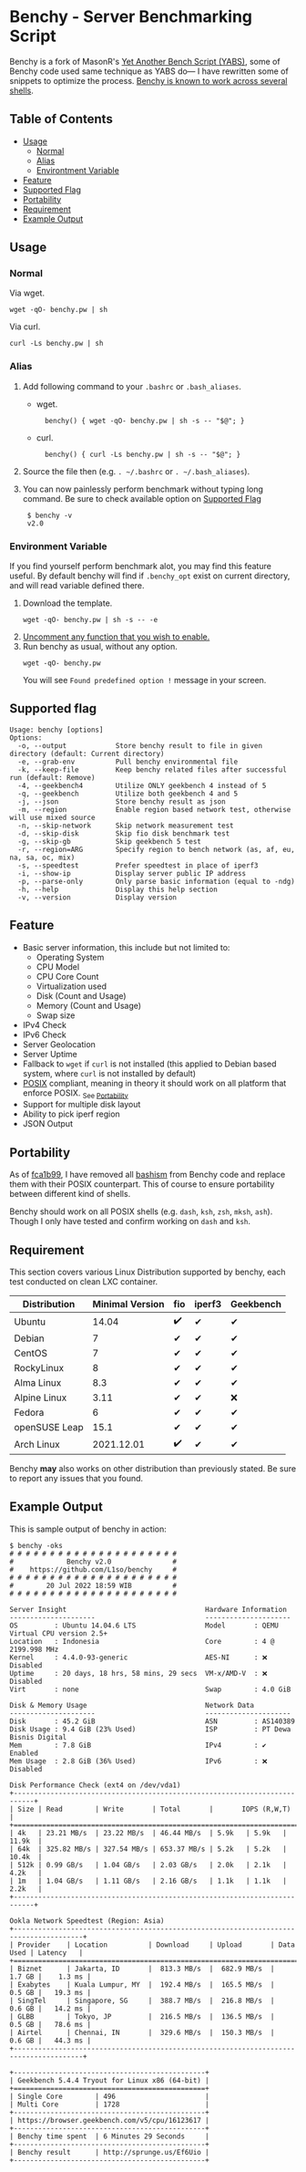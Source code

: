 # Benchy - Server Benchmarking Script

Benchy is a fork of MasonR's [Yet Another Bench Script (YABS)](https://github.com/masonr/yet-another-bench-script), some of Benchy code used same technique as YABS do— I have rewritten some of snippets to optimize the process. [Benchy is known to work across several shells](https://github.com/L1so/benchy#portability).

## Table of Contents
- [Usage](https://github.com/L1so/benchy#usage)
	+ [Normal](https://github.com/L1so/benchy#normal)
	+ [Alias](https://github.com/L1so/benchy#alias)
	+ [Environtment Variable](https://github.com/L1so/benchy#environment-variable)
- [Feature](https://github.com/L1so/benchy#feature)
- [Supported Flag](https://github.com/L1so/benchy#supported-flag)
- [Portability](https://github.com/L1so/benchy#portability)
- [Requirement](https://github.com/L1so/benchy#requirement)
- [Example Output](https://github.com/L1so/benchy#example-output)

## Usage
### Normal
Via wget.

	wget -qO- benchy.pw | sh
Via curl.

	curl -Ls benchy.pw | sh
### Alias
1. Add following command to your `.bashrc` or `.bash_aliases`.
	- wget.
	
			benchy() { wget -qO- benchy.pw | sh -s -- "$@"; }
	- curl.
	
			benchy() { curl -Ls benchy.pw | sh -s -- "$@"; }
2. Source the file then (e.g. `. ~/.bashrc` or `. ~/.bash_aliases`).
3. You can now painlessly perform benchmark without typing long command. Be sure to check available option on [Supported Flag](https://github.com/L1so/benchy#supported-flag)
	
		$ benchy -v
		v2.0

### Environment Variable
If you find yourself perform benchmark alot, you may find this feature useful. By default benchy will find if `.benchy_opt` exist on current directory, and will read variable defined there.
1. Download the template.
	```
	wget -qO- benchy.pw | sh -s -- -e
	```
2. [Uncomment any function that you wish to enable.](https://github.com/L1so/benchy/blob/main/.benchy_opt)
3. Run benchy as usual, without any option.
	```
	wget -qO- benchy.pw
	```
	You will see `Found predefined option !` message in your screen.
## Supported flag
```
Usage: benchy [options]
Options:
  -o, --output            Store benchy result to file in given directory (default: Current directory)
  -e, --grab-env          Pull benchy environmental file
  -k, --keep-file         Keep benchy related files after successful run (default: Remove)
  -4, --geekbench4        Utilize ONLY geekbench 4 instead of 5
  -q, --geekbench         Utilize both geekbench 4 and 5
  -j, --json              Store benchy result as json
  -m, --region            Enable region based network test, otherwise will use mixed source
  -n, --skip-network      Skip network measurement test
  -d, --skip-disk         Skip fio disk benchmark test
  -g, --skip-gb           Skip geekbench 5 test
  -r, --region=ARG        Specify region to bench network (as, af, eu, na, sa, oc, mix)
  -s, --speedtest         Prefer speedtest in place of iperf3
  -i, --show-ip           Display server public IP address
  -p, --parse-only        Only parse basic information (equal to -ndg)
  -h, --help              Display this help section
  -v, --version           Display version
```
## Feature
* Basic server information, this include but not limited to:
	* Operating System
	* CPU Model
	* CPU Core Count
	* Virtualization used
	* Disk (Count and Usage)
	* Memory (Count and Usage)
	* Swap size
* IPv4 Check
* IPv6 Check
* Server Geolocation
* Server Uptime
* Fallback to `wget` if `curl` is not installed (this applied to Debian based system, where `curl` is not installed by default)
* [POSIX](https://pubs.opengroup.org/onlinepubs/9699919799.2018edition/) compliant, meaning in theory it should work on all platform that enforce POSIX. <sub>See [Portability](https://github.com/L1so/benchy#portability)</sub>
* Support for multiple disk layout
* Ability to pick iperf region
* JSON Output

## Portability
As of [fca1b99](https://github.com/L1so/benchy/commit/fca1b99b8fabeb563a8e6a628b82b4634e03b0f8), I have removed all [bashism](https://mywiki.wooledge.org/Bashism) from Benchy code and replace them with their POSIX counterpart. This of course to ensure portability between different kind of shells.

Benchy should work on all POSIX shells (e.g. `dash`, `ksh`, `zsh`, `mksh`, `ash`). Though I only have tested and confirm working on `dash` and `ksh`.

## Requirement
This section covers various Linux Distribution supported by benchy, each test conducted on clean LXC container.

| Distribution | Minimal Version |fio|iperf3|Geekbench|
| --- | --- |---|---|---|
| Ubuntu | 14.04 |✔️|✔|✔|
|Debian|7|✔|✔|✔|
| CentOS | 7 |✔|✔|✔|
| RockyLinux |8 |✔|✔|✔|
|Alma Linux|8.3|✔|✔|✔|
|Alpine Linux |3.11|✔|✔|❌|
|Fedora|6|✔|✔|✔|
|openSUSE Leap|15.1|✔|✔|✔|
|Arch Linux|2021.12.01|✔️|✔|✔|

Benchy **may** also works on other distribution than previously stated. Be sure to report any issues that you found.

## Example Output

This is sample output of benchy in action:
```
$ benchy -oks
# # # # # # # # # # # # # # # # # # # # #
#             Benchy v2.0               #
#    https://github.com/L1so/benchy     #
# # # # # # # # # # # # # # # # # # # # #
#        20 Jul 2022 18:59 WIB          #
# # # # # # # # # # # # # # # # # # # # #

Server Insight                                  Hardware Information
---------------------                           ---------------------
OS         : Ubuntu 14.04.6 LTS                 Model       : QEMU Virtual CPU version 2.5+
Location   : Indonesia                          Core        : 4 @ 2199.998 MHz
Kernel     : 4.4.0-93-generic                   AES-NI      : ❌ Disabled
Uptime     : 20 days, 18 hrs, 58 mins, 29 secs  VM-x/AMD-V  : ❌ Disabled
Virt       : none                               Swap        : 4.0 GiB   

Disk & Memory Usage                             Network Data
---------------------                           ---------------------
Disk       : 45.2 GiB                           ASN         : AS140389  
Disk Usage : 9.4 GiB (23% Used)                 ISP         : PT Dewa Bisnis Digital
Mem        : 7.8 GiB                            IPv4        : ✔ Enabled
Mem Usage  : 2.8 GiB (36% Used)                 IPv6        : ❌ Disabled

Disk Performance Check (ext4 on /dev/vda1)
+---------------------------------------------------------------------------+
| Size | Read        | Write       | Total       |       IOPS (R,W,T)       |
+===========================================================================+
| 4k   | 23.21 MB/s  | 23.22 MB/s  | 46.44 MB/s  | 5.9k   | 5.9k   | 11.9k  |
| 64k  | 325.82 MB/s | 327.54 MB/s | 653.37 MB/s | 5.2k   | 5.2k   | 10.4k  |
| 512k | 0.99 GB/s   | 1.04 GB/s   | 2.03 GB/s   | 2.0k   | 2.1k   | 4.2k   |
| 1m   | 1.04 GB/s   | 1.11 GB/s   | 2.16 GB/s   | 1.1k   | 1.1k   | 2.2k   |
+---------------------------------------------------------------------------+

Ookla Network Speedtest (Region: Asia)
+---------------------------------------------------------------------------------------+
| Provider    | Location          | Download     | Upload       | Data Used | Latency   |
+=======================================================================================+
| Biznet      | Jakarta, ID       |  813.3 MB/s  |  682.9 MB/s  |    1.7 GB |    1.3 ms |
| Exabytes    | Kuala Lumpur, MY  |  192.4 MB/s  |  165.5 MB/s  |    0.5 GB |   19.3 ms |
| SingTel     | Singapore, SG     |  388.7 MB/s  |  216.8 MB/s  |    0.6 GB |   14.2 ms |
| GLBB        | Tokyo, JP         |  216.5 MB/s  |  136.5 MB/s  |    0.5 GB |   78.6 ms |
| Airtel      | Chennai, IN       |  329.6 MB/s  |  150.3 MB/s  |    0.6 GB |   44.3 ms |
+---------------------------------------------------------------------------------------+

+-----------------------------------------------+
| Geekbench 5.4.4 Tryout for Linux x86 (64-bit) |
+===============================================+
| Single Core        | 496                      |
| Multi Core         | 1728                     |
+-----------------------------------------------+
| https://browser.geekbench.com/v5/cpu/16123617 |
+-----------------------------------------------+
| Benchy time spent  | 6 Minutes 29 Seconds     |
+-----------------------------------------------+
| Benchy result      | http://sprunge.us/Ef6Uio |
+-----------------------------------------------+
```

